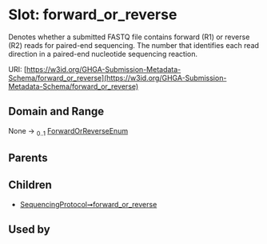 
# Slot: forward_or_reverse


Denotes whether a submitted FASTQ file contains forward (R1) or reverse (R2) reads for paired-end sequencing. The number that identifies each read direction in a paired-end nucleotide sequencing reaction.

URI: [https://w3id.org/GHGA-Submission-Metadata-Schema/forward_or_reverse](https://w3id.org/GHGA-Submission-Metadata-Schema/forward_or_reverse)


## Domain and Range

None &#8594;  <sub>0..1</sub> [ForwardOrReverseEnum](ForwardOrReverseEnum.md)

## Parents


## Children

 *  [SequencingProtocol➞forward_or_reverse](SequencingProtocol_forward_or_reverse.md)

## Used by

